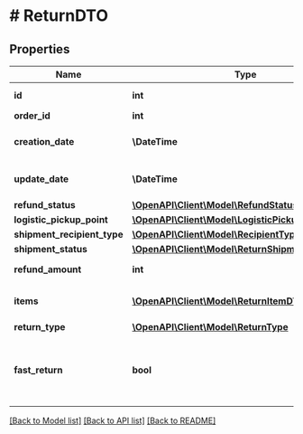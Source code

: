 # # ReturnDTO

## Properties

Name | Type | Description | Notes
------------ | ------------- | ------------- | -------------
**id** | **int** | Идентификатор возврата. | [optional]
**order_id** | **int** | Номер заказа. | [optional]
**creation_date** | **\DateTime** | Дата создания возврата клиентом. | [optional]
**update_date** | **\DateTime** | Дата обновления возврата. | [optional]
**refund_status** | [**\OpenAPI\Client\Model\RefundStatusType**](RefundStatusType.md) |  | [optional]
**logistic_pickup_point** | [**\OpenAPI\Client\Model\LogisticPickupPointDTO**](LogisticPickupPointDTO.md) |  | [optional]
**shipment_recipient_type** | [**\OpenAPI\Client\Model\RecipientType**](RecipientType.md) |  | [optional]
**shipment_status** | [**\OpenAPI\Client\Model\ReturnShipmentStatusType**](ReturnShipmentStatusType.md) |  | [optional]
**refund_amount** | **int** | Сумма возврата. | [optional]
**items** | [**\OpenAPI\Client\Model\ReturnItemDTO[]**](ReturnItemDTO.md) | Список товаров в возврате. |
**return_type** | [**\OpenAPI\Client\Model\ReturnType**](ReturnType.md) |  | [optional]
**fast_return** | **bool** | Используется ли опция **Быстрый возврат денег за дешевый брак**. | [optional]

[[Back to Model list]](../../README.md#models) [[Back to API list]](../../README.md#endpoints) [[Back to README]](../../README.md)

